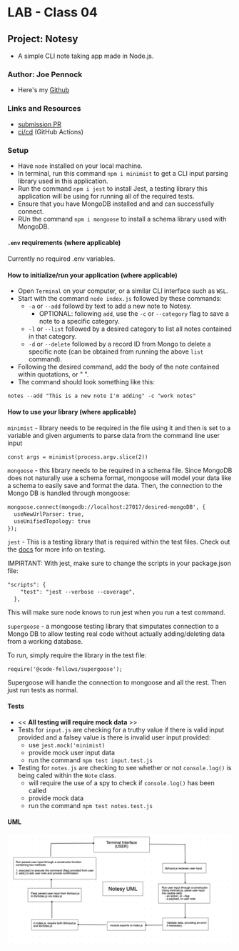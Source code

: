 # LAB - Class 04

## Project: Notesy

- A simple CLI note taking app made in Node.js.

### Author: Joe Pennock

- Here's my [Github](https://github.com/penjoe)

### Links and Resources

- [submission PR](https://github.com/joepennock-401-advanced-javascript/notesy/pull/5)
- [ci/cd](https://github.com/joepennock-401-advanced-javascript/notesy/actions) (GitHub Actions)

### Setup

- Have `node` installed on your local machine.
- In terminal, run this command `npm i minimist` to get a CLI input parsing library used in this application.
- Run the command `npm i jest` to install Jest, a testing library this application will be using for running all of the required tests.
-  Ensure that you have MongoDB installed and and can successfully connect.
- RUn the command `npm i mongoose` to install a schema library used with MongoDB.

#### `.env` requirements (where applicable)

Currently no required .env variables.

#### How to initialize/run your application (where applicable)

- Open `Terminal` on your computer, or a similar CLI interface such as `WSL`.
- Start with the command `node index.js` followed by these commands:
  - `-a` or `--add` followd by text to add a new note to Notesy.
    - OPTIONAL: following `add`, use the `-c` or `--category` flag to save a note to a specific category.
  - `-l` or `--list` followed by a desired category to list all notes contained in that category.
  - `-d` or `--delete` followed by a record ID from Mongo to delete a specific note (can be obtained from running the above `list` command).
- Following the desired command, add the body of the note contained within quotations, or " ".
- The command should look something like this:
```
notes --add "This is a new note I'm adding" -c "work notes"
```

#### How to use your library (where applicable)

`minimist` - library needs to be required in the file using it and then is set to a variable and given arguments to parse data from the command line user input
```
const args = minimist(process.argv.slice(2))
```
`mongoose` - this library needs to be required in a schema file. Since MongoDB does not naturally use a schema format, mongoose will model your data like a schema to easily save and format the data. Then, the connection to the Mongo DB is handled through mongoose:
```
mongoose.connect(mongodb://localhost:27017/desired-mongoDB', {
  useNewUrlParser: true,
  useUnifiedTopology: true
});
```

`jest` - This is a testing library that is required within the test files. Check out the [docs](https://jestjs.io/docs/en/getting-started) for more info on testing. 

IMPIRTANT: With jest, make sure to change the scripts in your package.json file:
```
"scripts": {
    "test": "jest --verbose --coverage",
  },
```
This will make sure node knows to run jest when you run a test command.

`supergoose` - a mongoose testing library that simputates connection to a Mongo DB to allow testing real code without actually adding/deleting data from a working database.

To run, simply require the library in the test file:
```
require('@code-fellows/supergoose');
```
Supergoose will handle the connection to mongoose and all the rest. Then just run tests as normal.

#### Tests

- << **All testing will require mock data** >>
- Tests for `input.js` are checking for a truthy value if there is valid input provided and a falsey value is there is invalid user input provided:
  - use `jest.mock('minimist)`
  - provide mock user input data
  - run the command `npm test input.test.js`
- Testing for `notes.js` are checking to see whether or not `console.log()` is being caled within the `Note` class. 
  - will require the use of a spy to check if `console.log()` has been called
  - provide mock data
  - run the command `npm test notes.test.js`

#### UML

![project UML](assets/notesy-uml.png)
 